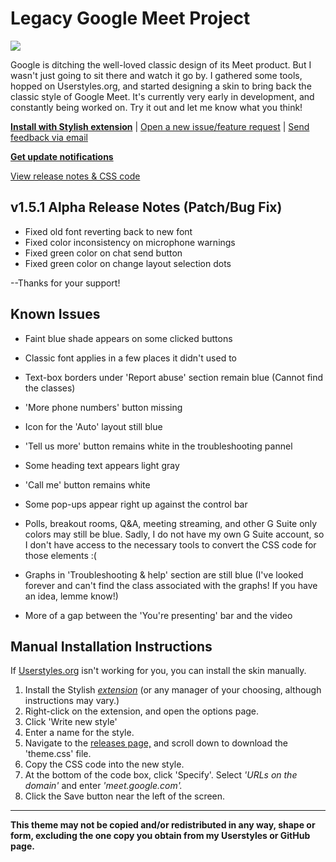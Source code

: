 # Legacy Google Meet Project

<img src="https://i.ibb.co/VQ9VY26/old-google-meet-colors.png"/>

Google is ditching the well-loved classic design of its Meet product. But I wasn't just going to sit there and watch it go by. I gathered some tools, hopped on Userstyles.org, and started designing a skin to bring back the classic style of Google Meet. It's currently very early in development, and constantly being worked on. Try it out and let me know what you think!

**[Install with Stylish extension](https://userstyles.org/styles/205419)** | [Open a new issue/feature request](https://github.com/Tech-How/Legacy-Google-Meet/issues/new/choose) | [Send feedback via email](mailto:tech_how_youtuber_55@yahoo.com?subject=Old%20Google%20Meet%20Feedback)

**[Get update notifications](https://docs.google.com/forms/d/e/1FAIpQLSdSd3pEq-AlORiGjvSsPOyqWzx-bVH1v3S8E6o1y_12ljb7-w/viewform?usp=pp_url&entry.635720994=Subscribe+to+update+notifications)**

[View release notes & CSS code](https://github.com/Tech-How/Legacy-Google-Meet/releases)

## v1.5.1 Alpha Release Notes (Patch/Bug Fix)
- Fixed old font reverting back to new font
- Fixed color inconsistency on microphone warnings
- Fixed green color on chat send button
- Fixed green color on change layout selection dots

--Thanks for your support!


## Known Issues
- Faint blue shade appears on some clicked buttons

- Classic font applies in a few places it didn't used to

- Text-box borders under 'Report abuse' section remain blue (Cannot find the classes)

- 'More phone numbers' button missing

- Icon for the 'Auto' layout still blue

- 'Tell us more' button remains white in the troubleshooting pannel

- Some heading text appears light gray

- 'Call me' button remains white

- Some pop-ups appear right up against the control bar

- Polls, breakout rooms, Q&A, meeting streaming, and other G Suite only colors may still be blue. Sadly, I do not have my own G Suite account, so I don't have access to the necessary tools to convert the CSS code for those elements :(

- Graphs in 'Troubleshooting & help' section are still blue (I've looked forever and can't find the class associated with the graphs! If you have an idea, lemme know!)

- More of a gap between the 'You're presenting' bar and the video


## Manual Installation Instructions
If [Userstyles.org](https://userstyles.org) isn't working for you, you can install the skin manually.

1. Install the Stylish *[extension](https://chrome.google.com/webstore/detail/stylish-custom-themes-for/fjnbnpbmkenffdnngjfgmeleoegfcffe)* (or any manager of your choosing, although instructions may vary.)
2. Right-click on the extension, and open the options page.
3. Click 'Write new style'
4. Enter a name for the style.
5. Navigate to the [releases page,](https://github.com/Tech-How/Legacy-Google-Meet/releases) and scroll down to download the 'theme.css' file.
6. Copy the CSS code into the new style.
7. At the bottom of the code box, click 'Specify'. Select *'URLs on the domain'* and enter *'meet.google.com'.*
8. Click the Save button near the left of the screen.

---
**This theme may not be copied and/or redistributed in any way, shape or form, excluding the one copy you obtain from my Userstyles or GitHub page.**
